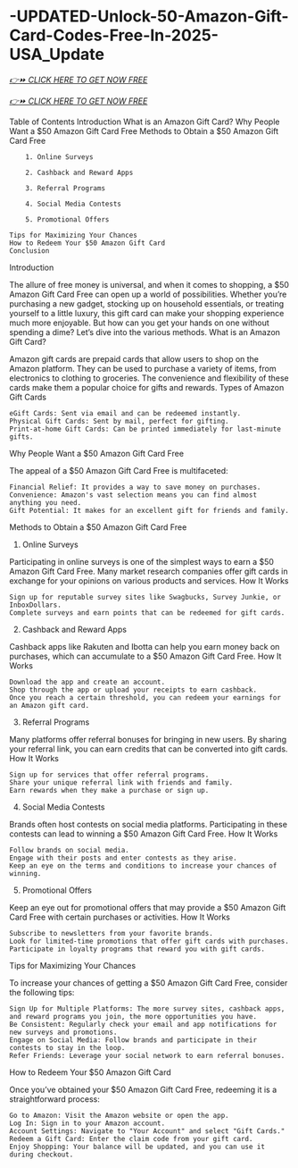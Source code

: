 # -UPDATED-Unlock-50-Amazon-Gift-Card-Codes-Free-In-2025-USA_Update

*[👉⏩ CLICK HERE TO GET NOW FREE](https://proalloffer.com/all-gift-card/)*

*[👉⏩ CLICK HERE TO GET NOW FREE](https://proalloffer.com/amazon/)*


Table of Contents
    Introduction
    What is an Amazon Gift Card?
    Why People Want a $50 Amazon Gift Card Free
    Methods to Obtain a $50 Amazon Gift Card Free
    
        1. Online Surveys
        
        2. Cashback and Reward Apps
        
        3. Referral Programs
        
        4. Social Media Contests
        
        5. Promotional Offers
        
    Tips for Maximizing Your Chances
    How to Redeem Your $50 Amazon Gift Card
    Conclusion

Introduction

The allure of free money is universal, and when it comes to shopping, a $50 Amazon Gift Card Free can open up a world of possibilities. Whether you’re purchasing a new gadget, stocking up on household essentials, or treating yourself to a little luxury, this gift card can make your shopping experience much more enjoyable. But how can you get your hands on one without spending a dime? Let’s dive into the various methods.
What is an Amazon Gift Card?

Amazon gift cards are prepaid cards that allow users to shop on the Amazon platform. They can be used to purchase a variety of items, from electronics to clothing to groceries. The convenience and flexibility of these cards make them a popular choice for gifts and rewards.
Types of Amazon Gift Cards

    eGift Cards: Sent via email and can be redeemed instantly.
    Physical Gift Cards: Sent by mail, perfect for gifting.
    Print-at-home Gift Cards: Can be printed immediately for last-minute gifts.

Why People Want a $50 Amazon Gift Card Free

The appeal of a $50 Amazon Gift Card Free is multifaceted:

    Financial Relief: It provides a way to save money on purchases.
    Convenience: Amazon's vast selection means you can find almost anything you need.
    Gift Potential: It makes for an excellent gift for friends and family.

Methods to Obtain a $50 Amazon Gift Card Free
1. Online Surveys

Participating in online surveys is one of the simplest ways to earn a $50 Amazon Gift Card Free. Many market research companies offer gift cards in exchange for your opinions on various products and services.
How It Works

    Sign up for reputable survey sites like Swagbucks, Survey Junkie, or InboxDollars.
    Complete surveys and earn points that can be redeemed for gift cards.

2. Cashback and Reward Apps

Cashback apps like Rakuten and Ibotta can help you earn money back on purchases, which can accumulate to a $50 Amazon Gift Card Free.
How It Works

    Download the app and create an account.
    Shop through the app or upload your receipts to earn cashback.
    Once you reach a certain threshold, you can redeem your earnings for an Amazon gift card.

3. Referral Programs

Many platforms offer referral bonuses for bringing in new users. By sharing your referral link, you can earn credits that can be converted into gift cards.
How It Works

    Sign up for services that offer referral programs.
    Share your unique referral link with friends and family.
    Earn rewards when they make a purchase or sign up.

4. Social Media Contests

Brands often host contests on social media platforms. Participating in these contests can lead to winning a $50 Amazon Gift Card Free.
How It Works

    Follow brands on social media.
    Engage with their posts and enter contests as they arise.
    Keep an eye on the terms and conditions to increase your chances of winning.

5. Promotional Offers

Keep an eye out for promotional offers that may provide a $50 Amazon Gift Card Free with certain purchases or activities.
How It Works

    Subscribe to newsletters from your favorite brands.
    Look for limited-time promotions that offer gift cards with purchases.
    Participate in loyalty programs that reward you with gift cards.

Tips for Maximizing Your Chances

To increase your chances of getting a $50 Amazon Gift Card Free, consider the following tips:

    Sign Up for Multiple Platforms: The more survey sites, cashback apps, and reward programs you join, the more opportunities you have.
    Be Consistent: Regularly check your email and app notifications for new surveys and promotions.
    Engage on Social Media: Follow brands and participate in their contests to stay in the loop.
    Refer Friends: Leverage your social network to earn referral bonuses.

How to Redeem Your $50 Amazon Gift Card

Once you’ve obtained your $50 Amazon Gift Card Free, redeeming it is a straightforward process:

    Go to Amazon: Visit the Amazon website or open the app.
    Log In: Sign in to your Amazon account.
    Account Settings: Navigate to "Your Account" and select "Gift Cards."
    Redeem a Gift Card: Enter the claim code from your gift card.
    Enjoy Shopping: Your balance will be updated, and you can use it during checkout.
